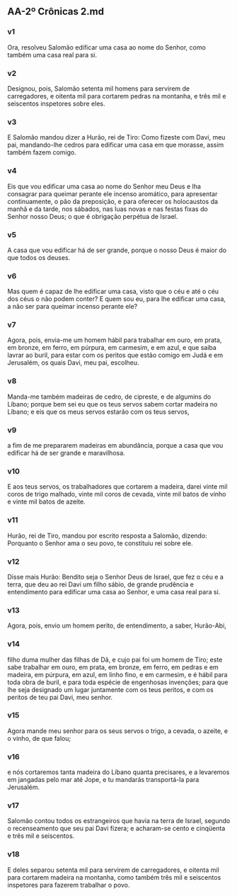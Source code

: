 ## AA-2º Crônicas 2.md
### v1
 Ora, resolveu Salomão edificar uma casa ao nome do Senhor, como também uma casa real para si.
### v2
 Designou, pois, Salomão setenta mil homens para servirem de carregadores, e oitenta mil para cortarem pedras na montanha, e três mil e seiscentos inspetores sobre eles.
### v3
 E Salomão mandou dizer a Hurão, rei de Tiro: Como fizeste com Davi, meu pai, mandando-lhe cedros para edificar uma casa em que morasse, assim também fazem comigo.
### v4
 Eis que vou edificar uma casa ao nome do Senhor meu Deus e lha consagrar para queimar perante ele incenso aromático, para apresentar continuamente, o pão da preposição, e para oferecer os holocaustos da manhã e da tarde, nos sábados, nas luas novas e nas festas fixas do Senhor nosso Deus; o que é obrigação perpétua de Israel.
### v5
 A casa que vou edificar há de ser grande, porque o nosso Deus é maior do que todos os deuses.
### v6
 Mas quem é capaz de lhe edificar uma casa, visto que o céu e até o céu dos céus o não podem conter? E quem sou eu, para lhe edificar uma casa, a não ser para queimar incenso perante ele?
### v7
 Agora, pois, envia-me um homem hábil para trabalhar em ouro, em prata, em bronze, em ferro, em púrpura, em carmesim, e em azul, e que saiba lavrar ao buril, para estar com os peritos que estão comigo em Judá e em Jerusalém, os quais Davi, meu pai, escolheu.
### v8
 Manda-me também madeiras de cedro, de cipreste, e de algumins do Líbano; porque bem sei eu que os teus servos sabem cortar madeira no Líbano; e eis que os meus servos estarão com os teus servos,
### v9
 a fim de me prepararem madeiras em abundância, porque a casa que vou edificar há de ser grande e maravilhosa.
### v10
 E aos teus servos, os trabalhadores que cortarem a madeira, darei vinte mil coros de trigo malhado, vinte mil coros de cevada, vinte mil batos de vinho e vinte mil batos de azeite.
### v11
 Hurão, rei de Tiro, mandou por escrito resposta a Salomão, dizendo: Porquanto o Senhor ama o seu povo, te constituiu rei sobre ele.
### v12
 Disse mais Hurão: Bendito seja o Senhor Deus de Israel, que fez o céu e a terra, que deu ao rei Davi um filho sábio, de grande prudência e entendimento para edificar uma casa ao Senhor, e uma casa real para si.
### v13
 Agora, pois, envio um homem perito, de entendimento, a saber, Hurão-Abi,
### v14
 filho duma mulher das filhas de Dã, e cujo pai foi um homem de Tiro; este sabe trabalhar em ouro, em prata, em bronze, em ferro, em pedras e em madeira, em púrpura, em azul, em linho fino, e em carmesim, e é hábil para toda obra de buril, e para toda espécie de engenhosas invenções; para que lhe seja designado um lugar juntamente com os teus peritos, e com os peritos de teu pai Davi, meu senhor.
### v15
 Agora mande meu senhor para os seus servos o trigo, a cevada, o azeite, e o vinho, de que falou;
### v16
 e nós cortaremos tanta madeira do Líbano quanta precisares, e a levaremos em jangadas pelo mar até Jope, e tu mandarás transportá-la para Jerusalém.
### v17
 Salomão contou todos os estrangeiros que havia na terra de Israel, segundo o recenseamento que seu pai Davi fizera; e acharam-se cento e cinqüenta e três mil e seiscentos.
### v18
 E deles separou setenta mil para servirem de carregadores, e oitenta mil para cortarem madeira na montanha, como também três mil e seiscentos inspetores para fazerem trabalhar o povo.
